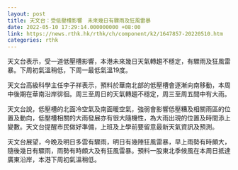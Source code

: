 ```yaml
---
layout: post
title: 天文台︰受低壓槽影響　未來幾日有驟雨及狂風雷暴
date: 2022-05-10 17:29:14.000000000 +08:00
link: https://news.rthk.hk/rthk/ch/component/k2/1647857-20220510.htm
categories: rthk
---
```


天文台表示，受一道低壓槽影響，本港未來幾日天氣轉趨不穩定，有驟雨及狂風雷暴。下周初氣溫稍低，下周一最低氣溫19度。

天文台高級科學主任李子祥表示，預料於華南北部的低壓槽會逐漸向南移動，本周中後期在華南沿岸徘徊。周三至周日的天氣轉趨不穩定，周三至周五間中有大雨。

天文台說，低壓槽的北面冷空氣及南面暖空氣，強弱會影響低壓糟及相關雨區的位置及動向，低壓槽相關的大雨發展亦有很大隨機性，為大雨出現的位置及時間添上變數。天文台提醒市民做好準備，上班及上學前要留意最新天氣資訊及預測。

天文台展望，今晚及明日多雲有驟雨，明日有幾陣狂風雷暴，早上雨勢有時頗大，隨後幾日有驟雨，雨勢有時頗大及有狂風雷暴。預料一股東北季候風在本周日抵達廣東沿岸，本港下周初氣溫稍低。
